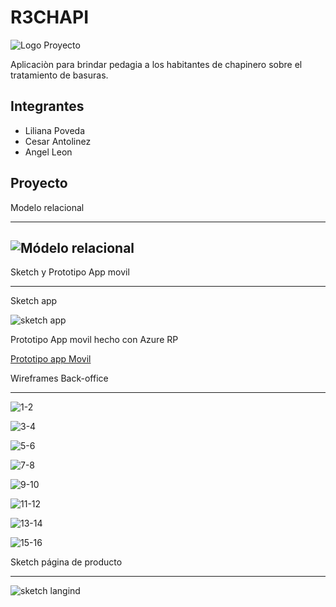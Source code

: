 # R3CHAPI

![Logo Proyecto](https://raw.githubusercontent.com/TalentoBogotaFedesoft/it-talent-052-r3chapi/master/Proyecto/dise%C3%B1os/logo/logo.png)

Aplicaciòn para brindar pedagia a los habitantes de chapinero sobre el tratamiento de basuras.

## Integrantes

- Liliana Poveda
- Cesar Antolinez
- Angel Leon


## Proyecto

Modelo relacional

---

![Módelo relacional](https://raw.githubusercontent.com/TalentoBogotaFedesoft/it-talent-052-r3chapi/master/Proyecto/Modelo%20relacional/ER1.png)
---

Sketch y Prototipo App movil

---


Sketch app

![sketch app](https://raw.githubusercontent.com/TalentoBogotaFedesoft/it-talent-052-r3chapi/master/Proyecto/diseños/Diseño%20UI/sketch-app/sketch-app.jpeg)

Prototipo App movil hecho con Azure RP

[Prototipo app Movil](https://c0der97.github.io/Proyecto/prototipo/index.html)

 
Wireframes Back-office 

---


![1-2](https://raw.githubusercontent.com/TalentoBogotaFedesoft/it-talent-052-r3chapi/master/Proyecto/diseños/Diseño%20UI/wireframe-backoffice/1-2.jpeg)

![3-4](https://raw.githubusercontent.com/TalentoBogotaFedesoft/it-talent-052-r3chapi/master/Proyecto/diseños/Diseño%20UI/wireframe-backoffice/3-4.jpeg)

![5-6](https://raw.githubusercontent.com/TalentoBogotaFedesoft/it-talent-052-r3chapi/master/Proyecto/diseños/Diseño%20UI/wireframe-backoffice/5-6.jpeg)

![7-8](https://raw.githubusercontent.com/TalentoBogotaFedesoft/it-talent-052-r3chapi/master/Proyecto/diseños/Diseño%20UI/wireframe-backoffice/7-8.jpeg)


![9-10](https://raw.githubusercontent.com/TalentoBogotaFedesoft/it-talent-052-r3chapi/master/Proyecto/diseños/Diseño%20UI/wireframe-backoffice/9-10.jpeg)


![11-12](https://raw.githubusercontent.com/TalentoBogotaFedesoft/it-talent-052-r3chapi/master/Proyecto/diseños/Diseño%20UI/wireframe-backoffice/11-12.jpeg)


![13-14](https://raw.githubusercontent.com/TalentoBogotaFedesoft/it-talent-052-r3chapi/master/Proyecto/diseños/Diseño%20UI/wireframe-backoffice/13-14.jpeg)

![15-16](https://raw.githubusercontent.com/TalentoBogotaFedesoft/it-talent-052-r3chapi/master/Proyecto/diseños/Diseño%20UI/wireframe-backoffice/15-16.jpeg)

 
Sketch página de producto

---

![sketch langind](https://raw.githubusercontent.com/TalentoBogotaFedesoft/it-talent-052-r3chapi/master/Proyecto/diseños/Diseño%20UI/wireframe-landing/landing-1.jpeg)


